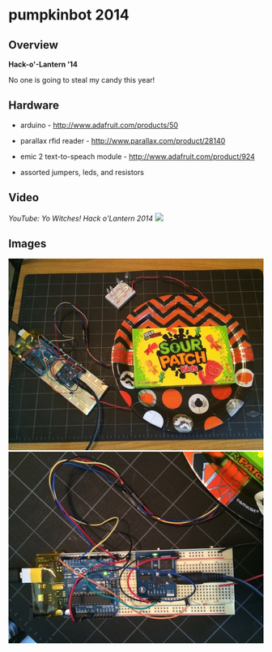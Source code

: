 
# pumpkinbot 2014

## Overview

__Hack-o'-Lantern '14__

No one is going to steal my candy this year!

## Hardware

- arduino - http://www.adafruit.com/products/50

- parallax rfid reader - http://www.parallax.com/product/28140

- emic 2 text-to-speach module - http://www.adafruit.com/product/924

- assorted jumpers, leds, and resistors

## Video

_YouTube: Yo Witches! Hack o'Lantern 2014_
[![](https://img.youtube.com/vi/maNxQ23WhIE/0.jpg)](https://www.youtube.com/watch?v=maNxQ23WhIE)


## Images

![](./pics/wiring_01.JPG)
![](./pics/wiring_02.JPG)

